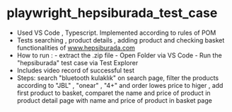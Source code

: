 # playwright_hepsiburada_test_case

* Used VS Code , Typescript. Implemented according to rules of POM
* Tests searching , product details , adding product and checking basket functionalities of www.hepsiburada.com  
* How to run :
      - extract the .zip file
      - Open Folder via VS Code
      - Run the "hepsiburada" test case via Test Explorer
* Includes video record of successful test 
* Steps: search "bluetooth kulaklık" on search page, filter the products according to "JBL" , "onear" , "4+" and order lowes price to higer , add first product to basket, comparet the name and price of product in product detail page with name and price of product in basket page
